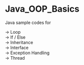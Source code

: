 # Java_OOP_Basics


Java sample codes for

-> Loop <br>
-> If / Else <br>
-> Inheritance <br>
-> Interface <br>
-> Exception Handling <br>
-> Thread <br>
